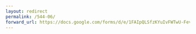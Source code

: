 ```yaml
---
layout: redirect
permalink: /544-06/
forward_url: https://docs.google.com/forms/d/e/1FAIpQLSfzKYuIvFWTwU-FevdO1eP8Y6DD1icdXEPM3xazb53H_j-N4A/viewform?usp=sf_link
---
```

